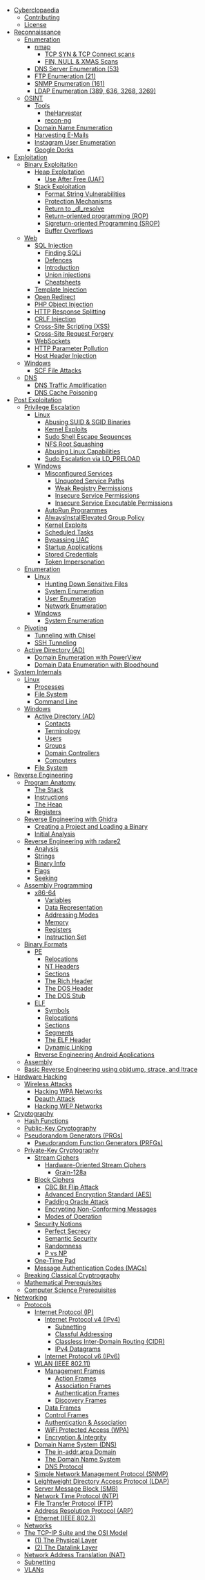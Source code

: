 - [Cyberclopaedia](Cyberclopaedia/index.md)
	- [Contributing](Cyberclopaedia/Contributing.md)
	- [License](Cyberclopaedia/License.md)
- [Reconnaissance](Reconnaissance/index.md)
	- [Enumeration](Reconnaissance/Enumeration/index.md)
		- [nmap](Reconnaissance/Enumeration/nmap/index.md)
			- [TCP SYN & TCP Connect scans](Reconnaissance/Enumeration/nmap/TCP%20SYN%20&%20TCP%20Connect%20scans.md)
			- [FIN, NULL & XMAS Scans](Reconnaissance/Enumeration/nmap/FIN,%20NULL%20&%20XMAS%20Scans.md)
		- [DNS Server Enumeration (53)](Reconnaissance/Enumeration/DNS%20Server%20Enumeration%20(53).md)
		- [FTP Enumeration (21)](Reconnaissance/Enumeration/FTP%20Enumeration%20(21).md)
		- [SNMP Enumeration (161)](Reconnaissance/Enumeration/SNMP%20Enumeration%20(161).md)
		- [LDAP Enumeration (389, 636, 3268, 3269)](Reconnaissance/Enumeration/LDAP%20Enumeration%20(389,%20636,%203268,%203269).md)
	- [OSINT](Reconnaissance/OSINT/index.md)
		- [Tools](Reconnaissance/OSINT/Tools/index.md)
			- [theHarvester](Reconnaissance/OSINT/Tools/theHarvester.md)
			- [recon-ng](Reconnaissance/OSINT/Tools/recon-ng.md)
		- [Domain Name Enumeration](Reconnaissance/OSINT/Domain%20Name%20Enumeration.md)
		- [Harvesting E-Mails](Reconnaissance/OSINT/Harvesting%20E-Mails.md)
		- [Instagram User Enumeration](Reconnaissance/OSINT/Instagram%20User%20Enumeration.md)
		- [Google Dorks](Reconnaissance/OSINT/Google%20Dorks.md)
- [Exploitation](Exploitation/index.md)
	- [Binary Exploitation](Exploitation/Binary%20Exploitation/index.md)
		- [Heap Exploitation](Exploitation/Binary%20Exploitation/Heap%20Exploitation/index.md)
			- [Use After Free (UAF)](Exploitation/Binary%20Exploitation/Heap%20Exploitation/Use%20After%20Free%20(UAF).md)
		- [Stack Exploitation](Exploitation/Binary%20Exploitation/Stack%20Exploitation/index.md)
			- [Format String Vulnerabilities](Exploitation/Binary%20Exploitation/Stack%20Exploitation/Format%20String%20Vulnerabilities.md)
			- [Protection Mechanisms](Exploitation/Binary%20Exploitation/Stack%20Exploitation/Protection%20Mechanisms.md)
			- [Return to _dl_resolve](Exploitation/Binary%20Exploitation/Stack%20Exploitation/Return%20to%20_dl_resolve.md)
			- [Return-oriented programming (ROP)](Exploitation/Binary%20Exploitation/Stack%20Exploitation/Return-oriented%20programming%20(ROP).md)
			- [Sigreturn-oriented Programming (SROP)](Exploitation/Binary%20Exploitation/Stack%20Exploitation/Sigreturn-oriented%20Programming%20(SROP).md)
			- [Buffer Overflows](Exploitation/Binary%20Exploitation/Stack%20Exploitation/Buffer%20Overflows.md)
	- [Web](Exploitation/Web/index.md)
		- [SQL Injection](Exploitation/Web/SQL%20Injection/index.md)
			- [Finding SQLi](Exploitation/Web/SQL%20Injection/Finding%20SQLi.md)
			- [Defences](Exploitation/Web/SQL%20Injection/Defences.md)
			- [Introduction](Exploitation/Web/SQL%20Injection/Introduction.md)
			- [Union injections](Exploitation/Web/SQL%20Injection/Union%20injections.md)
			- [Cheatsheets](Exploitation/Web/SQL%20Injection/Cheatsheets.md)
		- [Template Injection](Exploitation/Web/Template%20Injection.md)
		- [Open Redirect](Exploitation/Web/Open%20Redirect.md)
		- [PHP Object Injection](Exploitation/Web/PHP%20Object%20Injection.md)
		- [HTTP Response Splitting](Exploitation/Web/HTTP%20Response%20Splitting.md)
		- [CRLF Injection](Exploitation/Web/CRLF%20Injection.md)
		- [Cross-Site Scripting (XSS)](Exploitation/Web/Cross-Site%20Scripting%20(XSS).md)
		- [Cross-Site Request Forgery](Exploitation/Web/Cross-Site%20Request%20Forgery.md)
		- [WebSockets](Exploitation/Web/WebSockets.md)
		- [HTTP Parameter Pollution](Exploitation/Web/HTTP%20Parameter%20Pollution.md)
		- [Host Header Injection](Exploitation/Web/Host%20Header%20Injection.md)
	- [Windows](Exploitation/Windows/index.md)
		- [SCF File Attacks](Exploitation/Windows/SCF%20File%20Attacks.md)
	- [DNS](Exploitation/DNS/index.md)
		- [DNS Traffic Amplification](Exploitation/DNS/DNS%20Traffic%20Amplification.md)
		- [DNS Cache Poisoning](Exploitation/DNS/DNS%20Cache%20Poisoning.md)
- [Post Exploitation](Post%20Exploitation/index.md)
	- [Privilege Escalation](Post%20Exploitation/Privilege%20Escalation/index.md)
		- [Linux](Post%20Exploitation/Privilege%20Escalation/Linux/index.md)
			- [Abusing SUID & SGID Binaries](Post%20Exploitation/Privilege%20Escalation/Linux/Abusing%20SUID%20&%20SGID%20Binaries.md)
			- [Kernel Exploits](Post%20Exploitation/Privilege%20Escalation/Linux/Kernel%20Exploits.md)
			- [Sudo Shell Escape Sequences](Post%20Exploitation/Privilege%20Escalation/Linux/Sudo%20Shell%20Escape%20Sequences.md)
			- [NFS Root Squashing](Post%20Exploitation/Privilege%20Escalation/Linux/NFS%20Root%20Squashing.md)
			- [Abusing Linux Capabilities](Post%20Exploitation/Privilege%20Escalation/Linux/Abusing%20Linux%20Capabilities.md)
			- [Sudo Escalation via LD_PRELOAD](Post%20Exploitation/Privilege%20Escalation/Linux/Sudo%20Escalation%20via%20LD_PRELOAD.md)
		- [Windows](Post%20Exploitation/Privilege%20Escalation/Windows/index.md)
			- [Misconfigured Services](Post%20Exploitation/Privilege%20Escalation/Windows/Misconfigured%20Services/index.md)
				- [Unquoted Service Paths](Post%20Exploitation/Privilege%20Escalation/Windows/Misconfigured%20Services/Unquoted%20Service%20Paths.md)
				- [Weak Registry Permissions](Post%20Exploitation/Privilege%20Escalation/Windows/Misconfigured%20Services/Weak%20Registry%20Permissions.md)
				- [Insecure Service Permissions](Post%20Exploitation/Privilege%20Escalation/Windows/Misconfigured%20Services/Insecure%20Service%20Permissions.md)
				- [Insecure Service Executable Permissions](Post%20Exploitation/Privilege%20Escalation/Windows/Misconfigured%20Services/Insecure%20Service%20Executable%20Permissions.md)
			- [AutoRun Programmes](Post%20Exploitation/Privilege%20Escalation/Windows/AutoRun%20Programmes.md)
			- [AlwaysInstallElevated Group Policy](Post%20Exploitation/Privilege%20Escalation/Windows/AlwaysInstallElevated%20Group%20Policy.md)
			- [Kernel Exploits](Post%20Exploitation/Privilege%20Escalation/Windows/Kernel%20Exploits.md)
			- [Scheduled Tasks](Post%20Exploitation/Privilege%20Escalation/Windows/Scheduled%20Tasks.md)
			- [Bypassing UAC](Post%20Exploitation/Privilege%20Escalation/Windows/Bypassing%20UAC.md)
			- [Startup Applications](Post%20Exploitation/Privilege%20Escalation/Windows/Startup%20Applications.md)
			- [Stored Credentials](Post%20Exploitation/Privilege%20Escalation/Windows/Stored%20Credentials.md)
			- [Token Impersonation](Post%20Exploitation/Privilege%20Escalation/Windows/Token%20Impersonation.md)
	- [Enumeration](Post%20Exploitation/Enumeration/index.md)
		- [Linux](Post%20Exploitation/Enumeration/Linux/index.md)
			- [Hunting Down Sensitive Files](Post%20Exploitation/Enumeration/Linux/Hunting%20Down%20Sensitive%20Files.md)
			- [System Enumeration](Post%20Exploitation/Enumeration/Linux/System%20Enumeration.md)
			- [User Enumeration](Post%20Exploitation/Enumeration/Linux/User%20Enumeration.md)
			- [Network Enumeration](Post%20Exploitation/Enumeration/Linux/Network%20Enumeration.md)
		- [Windows](Post%20Exploitation/Enumeration/Windows/index.md)
			- [System Enumeration](Post%20Exploitation/Enumeration/Windows/System%20Enumeration.md)
	- [Pivoting](Post%20Exploitation/Pivoting/index.md)
		- [Tunneling with Chisel](Post%20Exploitation/Pivoting/Tunneling%20with%20Chisel.md)
		- [SSH Tunneling](Post%20Exploitation/Pivoting/SSH%20Tunneling.md)
	- [Active Directory (AD)](Post%20Exploitation/Active%20Directory%20(AD)/index.md)
		- [Domain Enumeration with PowerView](Post%20Exploitation/Active%20Directory%20(AD)/Domain%20Enumeration%20with%20PowerView.md)
		- [Domain Data Enumeration with Bloodhound](Post%20Exploitation/Active%20Directory%20(AD)/Domain%20Data%20Enumeration%20with%20Bloodhound.md)
- [System Internals](System%20Internals/index.md)
	- [Linux](System%20Internals/Linux/index.md)
		- [Processes](System%20Internals/Linux/Processes.md)
		- [File System](System%20Internals/Linux/File%20System.md)
		- [Command Line](System%20Internals/Linux/Command%20Line.md)
	- [Windows](System%20Internals/Windows/index.md)
		- [Active Directory (AD)](System%20Internals/Windows/Active%20Directory%20(AD)/index.md)
			- [Contacts](System%20Internals/Windows/Active%20Directory%20(AD)/Contacts.md)
			- [Terminology](System%20Internals/Windows/Active%20Directory%20(AD)/Terminology.md)
			- [Users](System%20Internals/Windows/Active%20Directory%20(AD)/Users.md)
			- [Groups](System%20Internals/Windows/Active%20Directory%20(AD)/Groups.md)
			- [Domain Controllers](System%20Internals/Windows/Active%20Directory%20(AD)/Domain%20Controllers.md)
			- [Computers](System%20Internals/Windows/Active%20Directory%20(AD)/Computers.md)
		- [File System](System%20Internals/Windows/File%20System.md)
- [Reverse Engineering](Reverse%20Engineering/index.md)
	- [Program Anatomy](Reverse%20Engineering/Program%20Anatomy/index.md)
		- [The Stack](Reverse%20Engineering/Program%20Anatomy/The%20Stack.md)
		- [Instructions](Reverse%20Engineering/Program%20Anatomy/Instructions.md)
		- [The Heap](Reverse%20Engineering/Program%20Anatomy/The%20Heap.md)
		- [Registers](Reverse%20Engineering/Program%20Anatomy/Registers.md)
	- [Reverse Engineering with Ghidra](Reverse%20Engineering/Reverse%20Engineering%20with%20Ghidra/index.md)
		- [Creating a Project and Loading a Binary](Reverse%20Engineering/Reverse%20Engineering%20with%20Ghidra/Creating%20a%20Project%20and%20Loading%20a%20Binary.md)
		- [Initial Analysis](Reverse%20Engineering/Reverse%20Engineering%20with%20Ghidra/Initial%20Analysis.md)
	- [Reverse Engineering with radare2](Reverse%20Engineering/Reverse%20Engineering%20with%20radare2/index.md)
		- [Analysis](Reverse%20Engineering/Reverse%20Engineering%20with%20radare2/Analysis.md)
		- [Strings](Reverse%20Engineering/Reverse%20Engineering%20with%20radare2/Strings.md)
		- [Binary Info](Reverse%20Engineering/Reverse%20Engineering%20with%20radare2/Binary%20Info.md)
		- [Flags](Reverse%20Engineering/Reverse%20Engineering%20with%20radare2/Flags.md)
		- [Seeking](Reverse%20Engineering/Reverse%20Engineering%20with%20radare2/Seeking.md)
	- [Assembly Programming](Reverse%20Engineering/Assembly%20Programming/index.md)
		- [x86-64](Reverse%20Engineering/Assembly%20Programming/x86-64/index.md)
			- [Variables](Reverse%20Engineering/Assembly%20Programming/x86-64/Variables.md)
			- [Data Representation](Reverse%20Engineering/Assembly%20Programming/x86-64/Data%20Representation.md)
			- [Addressing Modes](Reverse%20Engineering/Assembly%20Programming/x86-64/Addressing%20Modes.md)
			- [Memory](Reverse%20Engineering/Assembly%20Programming/x86-64/Memory.md)
			- [Registers](Reverse%20Engineering/Assembly%20Programming/x86-64/Registers.md)
			- [Instruction Set](Reverse%20Engineering/Assembly%20Programming/x86-64/Instruction%20Set.md)
	- [Binary Formats](Reverse%20Engineering/Binary%20Formats/index.md)
		- [PE](Reverse%20Engineering/Binary%20Formats/PE/index.md)
			- [Relocations](Reverse%20Engineering/Binary%20Formats/PE/Relocations.md)
			- [NT Headers](Reverse%20Engineering/Binary%20Formats/PE/NT%20Headers.md)
			- [Sections](Reverse%20Engineering/Binary%20Formats/PE/Sections.md)
			- [The Rich Header](Reverse%20Engineering/Binary%20Formats/PE/The%20Rich%20Header.md)
			- [The DOS Header](Reverse%20Engineering/Binary%20Formats/PE/The%20DOS%20Header.md)
			- [The DOS Stub](Reverse%20Engineering/Binary%20Formats/PE/The%20DOS%20Stub.md)
		- [ELF](Reverse%20Engineering/Binary%20Formats/ELF/index.md)
			- [Symbols](Reverse%20Engineering/Binary%20Formats/ELF/Symbols.md)
			- [Relocations](Reverse%20Engineering/Binary%20Formats/ELF/Relocations.md)
			- [Sections](Reverse%20Engineering/Binary%20Formats/ELF/Sections.md)
			- [Segments](Reverse%20Engineering/Binary%20Formats/ELF/Segments.md)
			- [The ELF Header](Reverse%20Engineering/Binary%20Formats/ELF/The%20ELF%20Header.md)
			- [Dynamic Linking](Reverse%20Engineering/Binary%20Formats/ELF/Dynamic%20Linking.md)
		- [Reverse Engineering Android Applications](Reverse%20Engineering/Binary%20Formats/Reverse%20Engineering%20Android%20Applications.md)
	- [Assembly](Reverse%20Engineering/Assembly.md)
	- [Basic Reverse Engineering using objdump, strace, and ltrace](Reverse%20Engineering/Basic%20Reverse%20Engineering%20using%20objdump,%20strace,%20and%20ltrace.md)
- [Hardware Hacking](Hardware%20Hacking/index.md)
	- [Wireless Attacks](Hardware%20Hacking/Wireless%20Attacks/index.md)
		- [Hacking WPA Networks](Hardware%20Hacking/Wireless%20Attacks/Hacking%20WPA%20Networks.md)
		- [Deauth Attack](Hardware%20Hacking/Wireless%20Attacks/Deauth%20Attack.md)
		- [Hacking WEP Networks](Hardware%20Hacking/Wireless%20Attacks/Hacking%20WEP%20Networks.md)
- [Cryptography](Cryptography/index.md)
	- [Hash Functions](Cryptography/Hash%20Functions/index.md)
	- [Public-Key Cryptography](Cryptography/Public-Key%20Cryptography/index.md)
	- [Pseudorandom Generators (PRGs)](Cryptography/Pseudorandom%20Generators%20(PRGs)/index.md)
		- [Pseudorandom Function Generators (PRFGs)](Cryptography/Pseudorandom%20Generators%20(PRGs)/Pseudorandom%20Function%20Generators%20(PRFGs).md)
	- [Private-Key Cryptography](Cryptography/Private-Key%20Cryptography/index.md)
		- [Stream Ciphers](Cryptography/Private-Key%20Cryptography/Stream%20Ciphers/index.md)
			- [Hardware-Oriented Stream Ciphers](Cryptography/Private-Key%20Cryptography/Stream%20Ciphers/Hardware-Oriented%20Stream%20Ciphers/index.md)
				- [Grain-128a](Cryptography/Private-Key%20Cryptography/Stream%20Ciphers/Hardware-Oriented%20Stream%20Ciphers/Grain-128a.md)
		- [Block Ciphers](Cryptography/Private-Key%20Cryptography/Block%20Ciphers/index.md)
			- [CBC Bit Flip Attack](Cryptography/Private-Key%20Cryptography/Block%20Ciphers/CBC%20Bit%20Flip%20Attack.md)
			- [Advanced Encryption Standard (AES)](Cryptography/Private-Key%20Cryptography/Block%20Ciphers/Advanced%20Encryption%20Standard%20(AES).md)
			- [Padding Oracle Attack](Cryptography/Private-Key%20Cryptography/Block%20Ciphers/Padding%20Oracle%20Attack.md)
			- [Encrypting Non-Conforming Messages](Cryptography/Private-Key%20Cryptography/Block%20Ciphers/Encrypting%20Non-Conforming%20Messages.md)
			- [Modes of Operation](Cryptography/Private-Key%20Cryptography/Block%20Ciphers/Modes%20of%20Operation.md)
		- [Security Notions](Cryptography/Private-Key%20Cryptography/Security%20Notions/index.md)
			- [Perfect Secrecy](Cryptography/Private-Key%20Cryptography/Security%20Notions/Perfect%20Secrecy.md)
			- [Semantic Security](Cryptography/Private-Key%20Cryptography/Security%20Notions/Semantic%20Security.md)
			- [Randomness](Cryptography/Private-Key%20Cryptography/Security%20Notions/Randomness.md)
			- [P vs NP](Cryptography/Private-Key%20Cryptography/Security%20Notions/P%20vs%20NP.md)
		- [One-Time Pad](Cryptography/Private-Key%20Cryptography/One-Time%20Pad.md)
		- [Message Authentication Codes (MACs)](Cryptography/Private-Key%20Cryptography/Message%20Authentication%20Codes%20(MACs).md)
	- [Breaking Classical Cryptrography](Cryptography/Breaking%20Classical%20Cryptrography.md)
	- [Mathematical Prerequisites](Cryptography/Mathematical%20Prerequisites.md)
	- [Computer Science Prerequisites](Cryptography/Computer%20Science%20Prerequisites.md)
- [Networking](Networking/index.md)
	- [Protocols](Networking/Protocols/index.md)
		- [Internet Protocol (IP)](Networking/Protocols/Internet%20Protocol%20(IP)/index.md)
			- [Internet Protocol v4 (IPv4)](Networking/Protocols/Internet%20Protocol%20(IP)/Internet%20Protocol%20v4%20(IPv4)/index.md)
				- [Subnetting](Networking/Protocols/Internet%20Protocol%20(IP)/Internet%20Protocol%20v4%20(IPv4)/Subnetting.md)
				- [Classful Addressing](Networking/Protocols/Internet%20Protocol%20(IP)/Internet%20Protocol%20v4%20(IPv4)/Classful%20Addressing.md)
				- [Classless Inter-Domain Routing (CIDR)](Networking/Protocols/Internet%20Protocol%20(IP)/Internet%20Protocol%20v4%20(IPv4)/Classless%20Inter-Domain%20Routing%20(CIDR).md)
				- [IPv4 Datagrams](Networking/Protocols/Internet%20Protocol%20(IP)/Internet%20Protocol%20v4%20(IPv4)/IPv4%20Datagrams.md)
			- [Internet Protocol v6 (IPv6)](Networking/Protocols/Internet%20Protocol%20(IP)/Internet%20Protocol%20v6%20(IPv6).md)
		- [WLAN (IEEE 802.11)](Networking/Protocols/WLAN%20(IEEE%20802.11)/index.md)
			- [Management Frames](Networking/Protocols/WLAN%20(IEEE%20802.11)/Management%20Frames/index.md)
				- [Action Frames](Networking/Protocols/WLAN%20(IEEE%20802.11)/Management%20Frames/Action%20Frames.md)
				- [Association Frames](Networking/Protocols/WLAN%20(IEEE%20802.11)/Management%20Frames/Association%20Frames.md)
				- [Authentication Frames](Networking/Protocols/WLAN%20(IEEE%20802.11)/Management%20Frames/Authentication%20Frames.md)
				- [Discovery Frames](Networking/Protocols/WLAN%20(IEEE%20802.11)/Management%20Frames/Discovery%20Frames.md)
			- [Data Frames](Networking/Protocols/WLAN%20(IEEE%20802.11)/Data%20Frames.md)
			- [Control Frames](Networking/Protocols/WLAN%20(IEEE%20802.11)/Control%20Frames.md)
			- [Authentication & Association](Networking/Protocols/WLAN%20(IEEE%20802.11)/Authentication%20&%20Association.md)
			- [WiFi Protected Access (WPA)](Networking/Protocols/WLAN%20(IEEE%20802.11)/WiFi%20Protected%20Access%20(WPA).md)
			- [Encryption & Integrity](Networking/Protocols/WLAN%20(IEEE%20802.11)/Encryption%20&%20Integrity.md)
		- [Domain Name System (DNS)](Networking/Protocols/Domain%20Name%20System%20(DNS)/index.md)
			- [The in-addr.arpa Domain](Networking/Protocols/Domain%20Name%20System%20(DNS)/The%20in-addr.arpa%20Domain.md)
			- [The Domain Name System](Networking/Protocols/Domain%20Name%20System%20(DNS)/The%20Domain%20Name%20System.md)
			- [DNS Protocol](Networking/Protocols/Domain%20Name%20System%20(DNS)/DNS%20Protocol.md)
		- [Simple Network Management Protocol (SNMP)](Networking/Protocols/Simple%20Network%20Management%20Protocol%20(SNMP).md)
		- [Leightweight Directory Access Protocol (LDAP)](Networking/Protocols/Leightweight%20Directory%20Access%20Protocol%20(LDAP).md)
		- [Server Message Block (SMB)](Networking/Protocols/Server%20Message%20Block%20(SMB).md)
		- [Network Time Protocol (NTP)](Networking/Protocols/Network%20Time%20Protocol%20(NTP).md)
		- [File Transfer Protocol (FTP)](Networking/Protocols/File%20Transfer%20Protocol%20(FTP).md)
		- [Address Resolution Protocol (ARP)](Networking/Protocols/Address%20Resolution%20Protocol%20(ARP).md)
		- [Ethernet (IEEE 802.3)](Networking/Protocols/Ethernet%20(IEEE%20802.3).md)
	- [Networks](Networking/Networks/index.md)
	- [The TCP-IP Suite and the OSI Model](Networking/The%20TCP-IP%20Suite%20and%20the%20OSI%20Model/index.md)
		- [(1) The Physical Layer](Networking/The%20TCP-IP%20Suite%20and%20the%20OSI%20Model/(1)%20The%20Physical%20Layer.md)
		- [(2) The Datalink Layer](Networking/The%20TCP-IP%20Suite%20and%20the%20OSI%20Model/(2)%20The%20Datalink%20Layer.md)
	- [Network Address Translation (NAT)](Networking/Network%20Address%20Translation%20(NAT).md)
	- [Subnetting](Networking/Subnetting.md)
	- [VLANs](Networking/VLANs.md)
